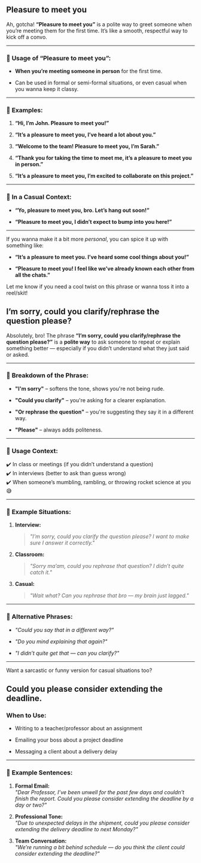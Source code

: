 ## Pleasure to meet you
Ah, gotcha! **“Pleasure to meet you”** is a polite way to greet someone when you’re meeting them for the first time. It’s like a smooth, respectful way to kick off a convo.

---

### 🔹 **Usage of “Pleasure to meet you”**:

- **When you’re meeting someone in person** for the first time.
    
- Can be used in formal or semi-formal situations, or even casual when you wanna keep it classy.
    

---

### 🔹 **Examples**:

1. **“Hi, I’m John. Pleasure to meet you!”**
    
2. **“It’s a pleasure to meet you, I’ve heard a lot about you.”**
    
3. **“Welcome to the team! Pleasure to meet you, I’m Sarah.”**
    
4. **“Thank you for taking the time to meet me, it’s a pleasure to meet you in person.”**
    
5. **“It’s a pleasure to meet you, I’m excited to collaborate on this project.”**
    

---

### 🔹 **In a Casual Context**:

- **“Yo, pleasure to meet you, bro. Let’s hang out soon!”**
    
- **“Pleasure to meet you, I didn’t expect to bump into you here!”**
    

---

If you wanna make it a bit more _personal_, you can spice it up with something like:

- **“It’s a pleasure to meet you. I’ve heard some cool things about you!”**
    
- **“Pleasure to meet you! I feel like we’ve already known each other from all the chats.”**
    

Let me know if you need a cool twist on this phrase or wanna toss it into a reel/skit!



## I’m sorry, could you clarify/rephrase the question please?

Absolutely, bro! The phrase **“I’m sorry, could you clarify/rephrase the question please?”** is a **polite way** to ask someone to repeat or explain something better — especially if you didn’t understand what they just said or asked.

---

### 🔹 **Breakdown of the Phrase:**

- **"I'm sorry"** – softens the tone, shows you're not being rude.
    
- **"Could you clarify"** – you're asking for a clearer explanation.
    
- **"Or rephrase the question"** – you're suggesting they say it in a different way.
    
- **"Please"** – always adds politeness.
    

---

### 🔸 **Usage Context:**

✔️ In class or meetings (if you didn’t understand a question)  
✔️ In interviews (better to ask than guess wrong)  
✔️ When someone’s mumbling, rambling, or throwing rocket science at you 😅

---

### 🔹 **Example Situations:**

1. **Interview:**
    
    > _"I’m sorry, could you clarify the question please? I want to make sure I answer it correctly."_
    
2. **Classroom:**
    
    > _"Sorry ma’am, could you rephrase that question? I didn’t quite catch it."_
    
3. **Casual:**
    
    > _"Wait what? Can you rephrase that bro — my brain just lagged."_
    

---

### 🔹 Alternative Phrases:

- _"Could you say that in a different way?"_
    
- _"Do you mind explaining that again?"_
    
- _"I didn’t quite get that — can you clarify?"_
    

---

Want a sarcastic or funny version for casual situations too?

## Could you please consider extending the deadline.

### **When to Use:**

- Writing to a teacher/professor about an assignment
    
- Emailing your boss about a project deadline
    
- Messaging a client about a delivery delay
    

---

### 💬 **Example Sentences:**

1. **Formal Email:**  
    _"Dear Professor, I’ve been unwell for the past few days and couldn't finish the report. Could you please consider extending the deadline by a day or two?"_
    
2. **Professional Tone:**  
    _"Due to unexpected delays in the shipment, could you please consider extending the delivery deadline to next Monday?"_
    
3. **Team Conversation:**  
    _"We’re running a bit behind schedule — do you think the client could consider extending the deadline?"_